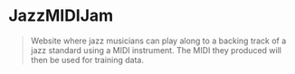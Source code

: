 # JazzMIDIJam
> Website where jazz musicians can play along to a backing track of a jazz standard using a MIDI instrument. The MIDI they produced will then be used for training data. 
